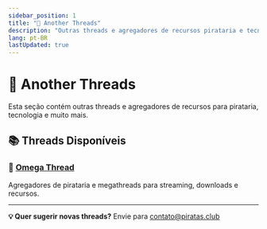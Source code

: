 ```yaml
---
sidebar_position: 1
title: "🔗 Another Threads"
description: "Outras threads e agregadores de recursos pirataria e tecnologia"
lang: pt-BR
lastUpdated: true
---
```


# 🔗 Another Threads

Esta seção contém outras threads e agregadores de recursos para pirataria, tecnologia e muito mais.

## 📚 Threads Disponíveis

### 🔄 [Omega Thread](/nice-misc/another-threads/omegathread)
Agregadores de pirataria e megathreads para streaming, downloads e recursos.

---

**💡 Quer sugerir novas threads?** Envie para [contato@piratas.club](mailto:contato@piratas.club)

